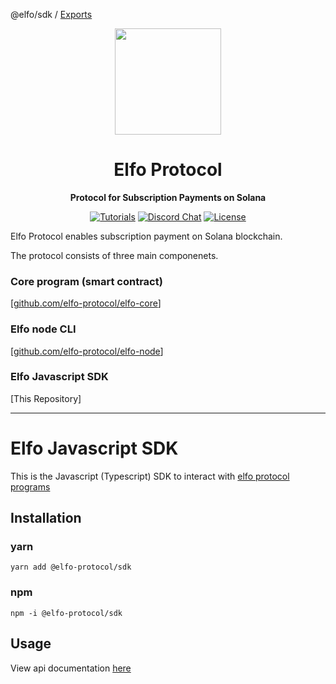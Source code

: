 @elfo/sdk / [Exports](modules.md)

<div align="center">
  <img height="170x" src="https://i.imgur.com/DfZCJAd.png?width=746&height=746" />

  <h1>Elfo Protocol</h1>

  <p>
    <strong>Protocol for Subscription Payments on Solana</strong>
  </p>

  <p>
    <a href="https://github.com/elfo-protocol/elfo-sdk"><img alt="Tutorials" src="https://img.shields.io/badge/sdk-javascript-informational" /></a>
    <a href="https://discord.gg/QT3WgFrC"><img alt="Discord Chat" src="https://img.shields.io/discord/951843923649769522?color=yellowgreen" /></a>
    <a href="https://opensource.org/licenses/Apache-2.0"><img alt="License" src="https://img.shields.io/github/license/elfo-protocol/elfo-core?color=blueviolet" /></a>
  </p>
</div>

Elfo Protocol enables subscription payment on Solana blockchain.

The protocol consists of three main componenets.

### Core program (smart contract)
[[github.com/elfo-protocol/elfo-core](https://github.com/elfo-protocol/elfo-core)]

### Elfo node CLI
[[github.com/elfo-protocol/elfo-node](https://github.com/elfo-protocol/elfo-node)]

### Elfo Javascript SDK
[This Repository]

---

# Elfo Javascript SDK

This is the Javascript (Typescript) SDK to interact with [elfo protocol programs](https://github.com/elfo-protocol/elfo-core)

## Installation

### yarn

```
yarn add @elfo-protocol/sdk
```

### npm

```
npm -i @elfo-protocol/sdk
```

## Usage
View api documentation [here](docs/modules.md)
